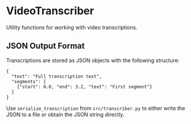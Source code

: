 # VideoTranscriber

Utility functions for working with video transcriptions.

## JSON Output Format

Transcriptions are stored as JSON objects with the following structure:

```
{
  "text": "Full transcription text",
  "segments": [
    {"start": 0.0, "end": 3.2, "text": "First segment"}
  ]
}
```

Use `serialize_transcription` from `src/transcriber.py` to either write the
JSON to a file or obtain the JSON string directly.
